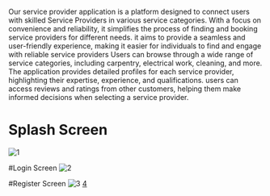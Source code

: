 Our service provider application is a platform designed to connect users with skilled Service Providers in various service categories. With a focus on convenience and reliability, it simplifies the process of finding and booking service providers for different needs. it aims to provide a seamless and user-friendly experience, making it easier for individuals to find and engage with reliable service providers Users can browse through a wide range of service categories, including carpentry, electrical work, cleaning, and more. The application provides detailed profiles for each service provider, highlighting their expertise, experience, and qualifications. users can access reviews and ratings from other customers, helping them make informed decisions when selecting a service provider.

# Splash Screen  
![1](https://github.com/mo7ame3/graduationProject/assets/108547900/3490ab4d-fbcc-4c59-923b-cd51361709f6)

#Login Screen 
![2](https://github.com/mo7ame3/graduationProject/assets/108547900/c9843545-0cc8-4097-9981-f98a3d47ea46)

#Register Screen 
![3](https://github.com/mo7ame3/graduationProject/assets/108547900/c56f0236-8afb-4ed1-a8a4-ab3cfd55f4e4)
[4](https://github.com/mo7ame3/graduationProject/assets/108547900/cc4169ea-1a07-4bb7-950b-7b11f8fa16b3)
